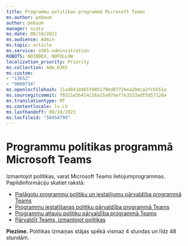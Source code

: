 ```yaml
---
title: Programmu politikas programmā Microsoft Teams
ms.author: pebaum
author: pebaum
manager: scotv
ms.date: 08/18/2021
ms.audience: Admin
ms.topic: article
ms.service: o365-administration
ROBOTS: NOINDEX, NOFOLLOW
localization_priority: Priority
ms.collection: Adm_O365
ms.custom:
- "13652"
- "9000734"
ms.openlocfilehash: 11ad8418465f98b179bd87726ea204ca2fcb551a
ms.sourcegitcommit: f0321e5b414c16a15a97bef7e3333adf5d57128a
ms.translationtype: MT
ms.contentlocale: lv-LV
ms.lasthandoff: 08/18/2021
ms.locfileid: "58454799"
---
```

# <a name="app-policies-in-microsoft-teams"></a>Programmu politikas programmā Microsoft Teams

Izmantojot politikas, varat Microsoft Teams lietojumprogrammas. Papildinformāciju skatiet rakstā: 

- [Pielāgotu programmu politiku un iestatījumu pārvaldība programmā Teams](https://docs.microsoft.com/microsoftteams/teams-custom-app-policies-and-settings)
- [Programmu iestatīšanas politiku pārvaldība programmā Teams](https://docs.microsoft.com/microsoftteams/teams-app-setup-policies)
- [Programmu atļauju politiku pārvaldība programmā Teams](https://docs.microsoft.com/microsoftteams/teams-app-permission-policies)
- [Pārvaldīt Teams, izmantojot politikas](https://docs.microsoft.com/microsoftteams/manage-teams-with-policies)

**Piezīme.** Politikas izmaiņas stājas spēkā vismaz 4 stundas un līdz 48 stundām.
